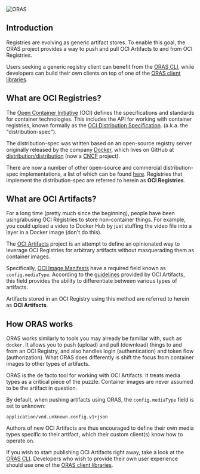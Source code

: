 ![ORAS](/assets/images/oras.svg)

## Introduction

Registries are evolving as generic artifact stores.
To enable this goal, the ORAS project provides a way to
push and pull OCI Artifacts to and from OCI Registries.

Users seeking a generic registry client can benefit from the [ORAS CLI](CLI/), while
developers can build their own clients on top of one of the [ORAS client libraries](./client_libraries/).

## What are OCI Registries?

The [Open Container Initiative](https://opencontainers.org/) (OCI)
defines the specifications and standards for container technologies.
This includes the API for working with container registries, known
formally as the [OCI Distribution Specification](https://github.com/opencontainers/distribution-spec/blob/main/spec.md).
(a.k.a. the "distribution-spec").

The distribution-spec was written based on an open-source registry server originally
released by the company [Docker](http://docker.com/), which lives on
GitHub at [distribution/distribution](https://github.com/distribution/distribution)
(now a [CNCF](https://www.cncf.io/) project).

There are now a number of other open-source and commercial distribution-spec
implementations, a list of which can be found [here](https://github.com/opencontainers/oci-conformance/tree/main/distribution-spec).
Registries that implement the distribution-spec are referred to herein as **OCI Registries**.

## What are OCI Artifacts?

For a long time (pretty much since the beginning), people have been using/abusing OCI Registries
to store non-container things. For example, you could upload a video to Docker Hub
by just stuffing the video file into a layer in a Docker image (don't do this).

The [OCI Artifacts](https://github.com/opencontainers/artifacts) project is an attempt to
define an opinionated way to leverage OCI Registries for arbitrary artifacts without masquerading
them as container images.

Specifically, [OCI Image Manifests](https://github.com/opencontainers/image-spec/blob/master/manifest.md)
have a required field known as `config.mediaType`. According to the
[guidelines](https://github.com/opencontainers/artifacts/blob/master/artifact-authors.md)
provided by OCI Artifacts, this field provides the ability to differentiate between various types of artifacts.

Artifacts stored in an OCI Registry using this method are referred to herein as **OCI Artifacts**.

## How ORAS works

ORAS works similarly to tools you may already be familiar with, such as `docker`. It allows you to
push (upload) and pull (download) things to and from an OCI Registry, and also handles login (authentication)
and token flow (authorization). What ORAS does differently is
shift the focus from container images to other types of artifacts.

ORAS is the de facto tool for working with OCI Artifacts. It treats media types as a critical
piece of the puzzle. Container images are never assumed to be the artifact in question.

By default, when pushing artifacts using ORAS, the `config.mediaType` field is set to unknown:

```
application/vnd.unknown.config.v1+json
```

Authors of new OCI Artifacts are thus encouraged to define their own media types specific to
their artifact, which their custom client(s) know how to operate on.

If you wish to start publishing OCI Artifacts right away, take a look at the [ORAS CLI](CLI/).
Developers who wish to provide their own user experience should use one of the
[ORAS client libraries](./client_libraries/).
